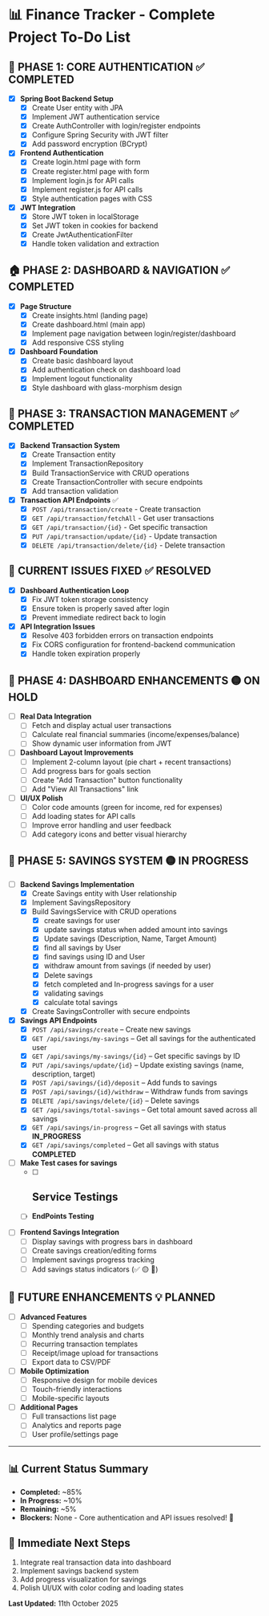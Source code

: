 # 📊 Finance Tracker - Complete Project To-Do List

## 🎯 **PHASE 1: CORE AUTHENTICATION** ✅ **COMPLETED**
- [x] **Spring Boot Backend Setup**
    - [x] Create User entity with JPA
    - [x] Implement JWT authentication service
    - [x] Create AuthController with login/register endpoints
    - [x] Configure Spring Security with JWT filter
    - [x] Add password encryption (BCrypt)

- [x] **Frontend Authentication**
    - [x] Create login.html page with form
    - [x] Create register.html page with form
    - [x] Implement login.js for API calls
    - [x] Implement register.js for API calls
    - [x] Style authentication pages with CSS

- [x] **JWT Integration**
    - [x] Store JWT token in localStorage
    - [x] Set JWT token in cookies for backend
    - [x] Create JwtAuthenticationFilter
    - [x] Handle token validation and extraction

## 🏠 **PHASE 2: DASHBOARD & NAVIGATION** ✅ **COMPLETED**
- [x] **Page Structure**
    - [x] Create insights.html (landing page)
    - [x] Create dashboard.html (main app)
    - [x] Implement page navigation between login/register/dashboard
    - [x] Add responsive CSS styling

- [x] **Dashboard Foundation**
    - [x] Create basic dashboard layout
    - [x] Add authentication check on dashboard load
    - [x] Implement logout functionality
    - [x] Style dashboard with glass-morphism design

## 🔄 **PHASE 3: TRANSACTION MANAGEMENT** ✅ **COMPLETED**
- [x] **Backend Transaction System**
    - [x] Create Transaction entity
    - [x] Implement TransactionRepository
    - [x] Build TransactionService with CRUD operations
    - [x] Create TransactionController with secure endpoints
    - [x] Add transaction validation

- [x] **Transaction API Endpoints** ✅
    - [x] `POST /api/transaction/create` - Create transaction
    - [x] `GET /api/transaction/fetchAll` - Get user transactions
    - [x] `GET /api/transaction/{id}` - Get specific transaction
    - [x] `PUT /api/transaction/update/{id}` - Update transaction
    - [x] `DELETE /api/transaction/delete/{id}` - Delete transaction

## 🐛 **CURRENT ISSUES FIXED** ✅ **RESOLVED**
- [x] **Dashboard Authentication Loop**
    - [x] Fix JWT token storage consistency
    - [x] Ensure token is properly saved after login
    - [x] Prevent immediate redirect back to login

- [x] **API Integration Issues**
    - [x] Resolve 403 forbidden errors on transaction endpoints
    - [x] Fix CORS configuration for frontend-backend communication
    - [x] Handle token expiration properly

## 🎨 **PHASE 4: DASHBOARD ENHANCEMENTS** 🟡 **ON HOLD**
- [ ] **Real Data Integration**
    - [ ] Fetch and display actual user transactions
    - [ ] Calculate real financial summaries (income/expenses/balance)
    - [ ] Show dynamic user information from JWT

- [ ] **Dashboard Layout Improvements**
    - [ ] Implement 2-column layout (pie chart + recent transactions)
    - [ ] Add progress bars for goals section
    - [ ] Create "Add Transaction" button functionality
    - [ ] Add "View All Transactions" link

- [ ] **UI/UX Polish**
    - [ ] Color code amounts (green for income, red for expenses)
    - [ ] Add loading states for API calls
    - [ ] Improve error handling and user feedback
    - [ ] Add category icons and better visual hierarchy

## 🎯 **PHASE 5: SAVINGS SYSTEM** 🟡 **IN PROGRESS**
- [ ] **Backend Savings Implementation**
    - [x] Create Savings entity with User relationship
    - [x] Implement SavingsRepository
    - [x] Build SavingsService with CRUD operations
      - [x] create savings for user
      - [x] update savings status when added amount into savings
      - [x] Update savings (Description, Name, Target Amount)
      - [x] find all savings by User
      - [x] find savings using ID and User
      - [x] withdraw amount from savings (if needed by user)
      - [x] Delete savings
      - [x] fetch completed and In-progress savings for a user
      - [x] validating savings
      - [x] calculate total savings
    - [x] Create SavingsController with secure endpoints

- [x] **Savings API Endpoints**
  - [x] `POST /api/savings/create` – Create new savings
  - [x] `GET /api/savings/my-savings` – Get all savings for the authenticated user
  - [x] `GET /api/savings/my-savings/{id}` – Get specific savings by ID
  - [x] `PUT /api/savings/update/{id}` – Update existing savings (name, description, target)
  - [x] `POST /api/savings/{id}/deposit` – Add funds to savings
  - [x] `POST /api/savings/{id}/withdraw` – Withdraw funds from savings
  - [x] `DELETE /api/savings/delete/{id}` – Delete savings
  - [x] `GET /api/savings/total-savings` – Get total amount saved across all savings
  - [x] `GET /api/savings/in-progress` – Get all savings with status **IN_PROGRESS**
  - [x] `GET /api/savings/completed` – Get all savings with status **COMPLETED**

- [ ] **Make Test cases for savings**
  - [ ] **Service Testings**
    - 
  - [ ] **EndPoints Testing**


- [ ] **Frontend Savings Integration**
    - [ ] Display savings with progress bars in dashboard
    - [ ] Create savings creation/editing forms
    - [ ] Implement savings progress tracking
    - [ ] Add savings status indicators (✅ 🟡 🔄)

## 🚀 **FUTURE ENHANCEMENTS** 💡 **PLANNED**
- [ ] **Advanced Features**
    - [ ] Spending categories and budgets
    - [ ] Monthly trend analysis and charts
    - [ ] Recurring transaction templates
    - [ ] Receipt/image upload for transactions
    - [ ] Export data to CSV/PDF

- [ ] **Mobile Optimization**
    - [ ] Responsive design for mobile devices
    - [ ] Touch-friendly interactions
    - [ ] Mobile-specific layouts

- [ ] **Additional Pages**
    - [ ] Full transactions list page
    - [ ] Analytics and reports page
    - [ ] User profile/settings page

---

## 📊 **Current Status Summary**
- **Completed:** ~85%
- **In Progress:** ~10%
- **Remaining:** ~5%
- **Blockers:** None - Core authentication and API issues resolved! 🎉

## 🎯 **Immediate Next Steps**
1. Integrate real transaction data into dashboard
2. Implement savings backend system
3. Add progress visualization for savings
4. Polish UI/UX with color coding and loading states

**Last Updated:** 11th October 2025
